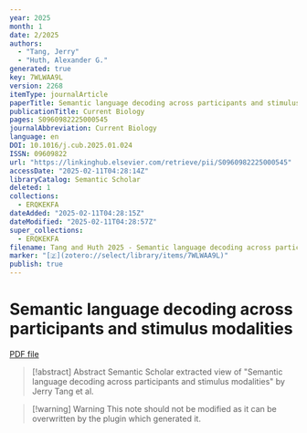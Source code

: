 ```yaml
---
year: 2025
month: 1
date: 2/2025
authors:
  - "Tang, Jerry"
  - "Huth, Alexander G."
generated: true
key: 7WLWAA9L
version: 2268
itemType: journalArticle
paperTitle: Semantic language decoding across participants and stimulus modalities
publicationTitle: Current Biology
pages: S0960982225000545
journalAbbreviation: Current Biology
language: en
DOI: 10.1016/j.cub.2025.01.024
ISSN: 09609822
url: "https://linkinghub.elsevier.com/retrieve/pii/S0960982225000545"
accessDate: "2025-02-11T04:28:14Z"
libraryCatalog: Semantic Scholar
deleted: 1
collections:
  - ERQKEKFA
dateAdded: "2025-02-11T04:28:15Z"
dateModified: "2025-02-11T04:28:57Z"
super_collections:
  - ERQKEKFA
filename: Tang and Huth 2025 - Semantic language decoding across participants and stimulus modalities.pdf
marker: "[🇿](zotero://select/library/items/7WLWAA9L)"
publish: true
---
```

# Semantic language decoding across participants and stimulus modalities

[PDF file](/Papers/PDFs/Tang%20and%20Huth%202025%20-%20Semantic%20language%20decoding%20across%20participants%20and%20stimulus%20modalities.pdf)

> [!abstract] Abstract
> Semantic Scholar extracted view of "Semantic language decoding across participants and stimulus modalities" by Jerry Tang et al.

>[!warning] Warning
> This note should not be modified as it can be overwritten by the plugin which generated it.

